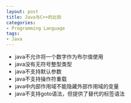 ```yaml
---
layout: post
title: Java与C++的比较
categories:
- Programming Language
tags:
- Java
---
```


- java不允许将一个数字作为布尔值使用
- java没有无符号整型类型
- java不支持默认参数
- java不支持操作符重载
- java中内部作用域不能隐藏外部作用域的变量
- java不支持goto语法，但提供了替代的标签语法